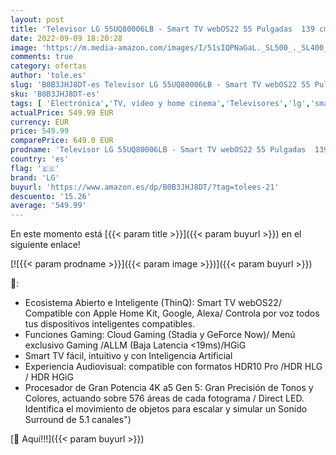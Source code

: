 ```yaml
---
layout: post
title: 'Televisor LG 55UQ80006LB - Smart TV webOS22 55 Pulgadas  139 cm  4K UHD  Procesador de Gran Potencia 4K a5 Gen 5  Compatible con formatos HDR 10  HLG y HGiG'
date: 2022-09-09 18:20:28
image: 'https://m.media-amazon.com/images/I/51sIQPNaGaL._SL500_._SL400_.jpg'
comments: true
category: ofertas
author: 'tole.es'
slug: 'B0B3JHJ8DT-es Televisor LG 55UQ80006LB - Smart TV webOS22 55 Pulgadas...'
sku: 'B0B3JHJ8DT-es'
tags: [ 'Electrónica','TV, vídeo y home cinema','Televisores','lg','smart','televisor','tv','🇪🇸', ]
actualPrice: 549.99 EUR
currency: EUR
price: 549.99
comparePrice: 649.0 EUR
prodname: 'Televisor LG 55UQ80006LB - Smart TV webOS22 55 Pulgadas  139 cm  4K UHD  Procesador de Gran Potencia 4K a5 Gen 5  Compatible con formatos HDR 10  HLG y HGiG'
country: 'es'
flag: '🇪🇸'
brand: 'LG'
buyurl: 'https://www.amazon.es/dp/B0B3JHJ8DT/?tag=tolees-21'
descuento: '15.26'
average: '549.99'
---
```


En este momento está [{{< param title >}}]({{< param buyurl >}}) en el siguiente enlace!

[![{{< param prodname >}}]({{< param image >}})]({{< param buyurl >}})

🔎:

- Ecosistema Abierto e Inteligente (ThinQ): Smart TV webOS22/ Compatible con Apple Home Kit, Google, Alexa/ Controla por voz todos tus dispositivos inteligentes compatibles.
- Funciones Gaming: Cloud Gaming (Stadia y GeForce Now)/ Menú exclusivo Gaming /ALLM (Baja Latencia <19ms)/HGiG
- Smart TV fácil, intuitivo y con Inteligencia Artificial
- Experiencia Audiovisual: compatible con formatos HDR10 Pro /HDR HLG / HDR HGiG
- Procesador de Gran Potencia 4K a5 Gen 5: Gran Precisión de Tonos y Colores, actuando sobre 576 áreas de cada fotograma / Direct LED. Identifica el movimiento de objetos para escalar y simular un Sonido Surround de 5.1 canales")

[🛒 Aquí!!!]({{< param buyurl >}})

